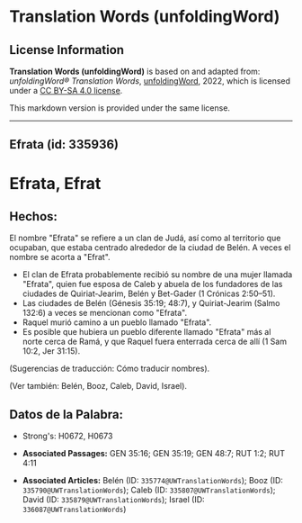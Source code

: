 # Translation Words (unfoldingWord)

## License Information

**Translation Words (unfoldingWord)** is based on and adapted from: _unfoldingWord® Translation Words_, [unfoldingWord](https://unfoldingword.org/utw), 2022, which is licensed under a [CC BY-SA 4.0 license](https://creativecommons.org/licenses/by-sa/4.0/legalcode.en).

This markdown version is provided under the same license.



--------------------------------

## Efrata (id: 335936)

Efrata, Efrat
=============

Hechos:
-------

El nombre "Efrata" se refiere a un clan de Judá, así como al territorio que ocupaban, que estaba centrado alrededor de la ciudad de Belén. A veces el nombre se acorta a "Efrat".

* El clan de Efrata probablemente recibió su nombre de una mujer llamada "Efrata", quien fue esposa de Caleb y abuela de los fundadores de las ciudades de Quiriat\-Jearim, Belén y Bet\-Gader (1 Crónicas 2:50–51\).
* Las ciudades de Belén (Génesis 35:19; 48:7\), y Quiriat\-Jearim (Salmo 132:6\) a veces se mencionan como "Efrata".
* Raquel murió camino a un pueblo llamado "Efrata".
* Es posible que hubiera un pueblo diferente llamado "Efrata" más al norte cerca de Ramá, y que Raquel fuera enterrada cerca de allí (1 Sam 10:2, Jer 31:15\).

(Sugerencias de traducción: Cómo traducir nombres).

(Ver también: Belén, Booz, Caleb, David, Israel).

Datos de la Palabra:
--------------------

* Strong's: H0672, H0673

* **Associated Passages:** GEN 35:16; GEN 35:19; GEN 48:7; RUT 1:2; RUT 4:11
* **Associated Articles:** Belén (ID: `335774@UWTranslationWords`); Booz (ID: `335790@UWTranslationWords`); Caleb (ID: `335807@UWTranslationWords`); David (ID: `335879@UWTranslationWords`); Israel (ID: `336087@UWTranslationWords`)

